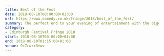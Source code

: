 ```yaml
---
title: Best of the Fest
date: 2018-08-10T00:00:00+01:00
url: https://www.comedy.co.uk/fringe/2018/best_of_the_fest/
summary: The perfect end to your evening of entertainment with the biggest and best comedy line-ups in all of Edinburgh.
category:
- Edinburgh Festival Fringe 2018
start: 2018-08-10T00:00:00+01:00
end: 2018-08-10T01:15:00+01:00
venue: 9c7rwrx3+wv
---
```

